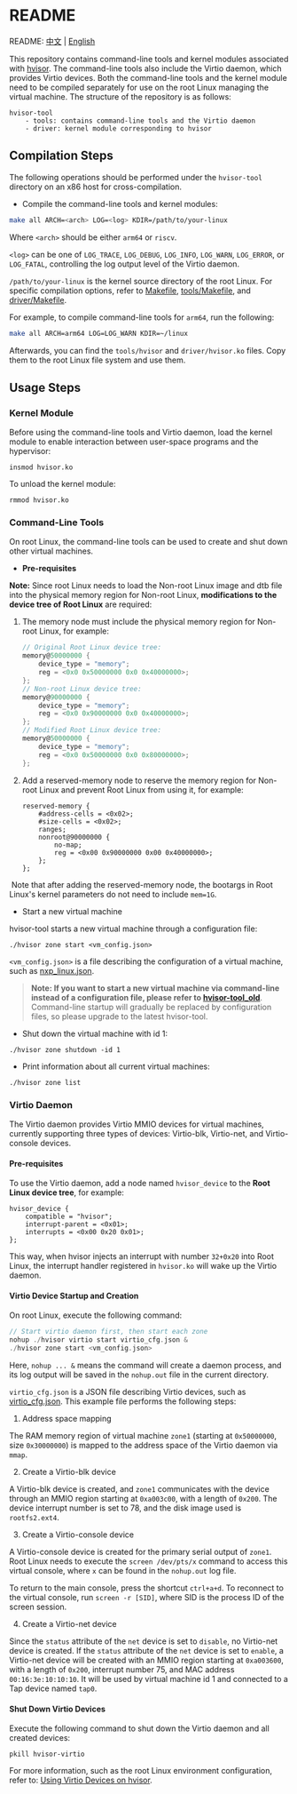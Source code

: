 # README

README: [中文](./README-zh.md) | [English](./README.md)

This repository contains command-line tools and kernel modules associated with [hvisor](https://github.com/syswonder/hvisor). The command-line tools also include the Virtio daemon, which provides Virtio devices. Both the command-line tools and the kernel module need to be compiled separately for use on the root Linux managing the virtual machine. The structure of the repository is as follows:

```
hvisor-tool
    - tools: contains command-line tools and the Virtio daemon
    - driver: kernel module corresponding to hvisor
```

## Compilation Steps

The following operations should be performed under the `hvisor-tool` directory on an x86 host for cross-compilation.

* Compile the command-line tools and kernel modules:

```bash
make all ARCH=<arch> LOG=<log> KDIR=/path/to/your-linux 
```

Where `<arch>` should be either `arm64` or `riscv`.

`<log>` can be one of `LOG_TRACE`, `LOG_DEBUG`, `LOG_INFO`, `LOG_WARN`, `LOG_ERROR`, or `LOG_FATAL`, controlling the log output level of the Virtio daemon.

`/path/to/your-linux` is the kernel source directory of the root Linux. For specific compilation options, refer to [Makefile](./Makefile), [tools/Makefile](./tools/Makefile), and [driver/Makefile](./driver/Makefile).

For example, to compile command-line tools for `arm64`, run the following:

```bash
make all ARCH=arm64 LOG=LOG_WARN KDIR=~/linux
```

Afterwards, you can find the `tools/hvisor` and `driver/hvisor.ko` files. Copy them to the root Linux file system and use them.

## Usage Steps

### Kernel Module

Before using the command-line tools and Virtio daemon, load the kernel module to enable interaction between user-space programs and the hypervisor:

```
insmod hvisor.ko
```

To unload the kernel module:

```
rmmod hvisor.ko
```

### Command-Line Tools

On root Linux, the command-line tools can be used to create and shut down other virtual machines.

* **Pre-requisites**

**Note:** Since root Linux needs to load the Non-root Linux image and dtb file into the physical memory region for Non-root Linux, **modifications to the device tree of Root Linux** are required:

1. The memory node must include the physical memory region for Non-root Linux, for example:

   ```c
   // Original Root Linux device tree:
   memory@50000000 {
       device_type = "memory";
       reg = <0x0 0x50000000 0x0 0x40000000>;
   };
   // Non-root Linux device tree:
   memory@90000000 {
       device_type = "memory";
       reg = <0x0 0x90000000 0x0 0x40000000>;
   };
   // Modified Root Linux device tree:
   memory@50000000 {
       device_type = "memory";
       reg = <0x0 0x50000000 0x0 0x80000000>;
   };
   ```

2. Add a reserved-memory node to reserve the memory region for Non-root Linux and prevent Root Linux from using it, for example:

   ```
   reserved-memory {
       #address-cells = <0x02>;
       #size-cells = <0x02>;
       ranges;
       nonroot@90000000 {
           no-map;
           reg = <0x00 0x90000000 0x00 0x40000000>;
       };
   };
   ```

​    Note that after adding the reserved-memory node, the bootargs in Root Linux's kernel parameters do not need to include `mem=1G`.

* Start a new virtual machine

hvisor-tool starts a new virtual machine through a configuration file:

```
./hvisor zone start <vm_config.json>
```

`<vm_config.json>` is a file describing the configuration of a virtual machine, such as [nxp_linux.json](./examples/nxp_linux.json).

> **Note: If you want to start a new virtual machine via command-line instead of a configuration file, please refer to [hvisor-tool_old](https://github.com/syswonder/hvisor-tool/commit/3478fc6720f89090c1b5aa913da168f49f95bca0)**. Command-line startup will gradually be replaced by configuration files, so please upgrade to the latest hvisor-tool.

* Shut down the virtual machine with id 1:

```
./hvisor zone shutdown -id 1
```

* Print information about all current virtual machines:

```
./hvisor zone list
```

### Virtio Daemon

The Virtio daemon provides Virtio MMIO devices for virtual machines, currently supporting three types of devices: Virtio-blk, Virtio-net, and Virtio-console devices.

#### Pre-requisites

To use the Virtio daemon, add a node named `hvisor_device` to the **Root Linux device tree**, for example:

```dts
hvisor_device {
    compatible = "hvisor";
    interrupt-parent = <0x01>;
    interrupts = <0x00 0x20 0x01>;
};
```

This way, when hvisor injects an interrupt with number `32+0x20` into Root Linux, the interrupt handler registered in `hvisor.ko` will wake up the Virtio daemon.

#### Virtio Device Startup and Creation

On root Linux, execute the following command:

```c
// Start virtio daemon first, then start each zone
nohup ./hvisor virtio start virtio_cfg.json &
./hvisor zone start <vm_config.json>
```

Here, `nohup ... &` means the command will create a daemon process, and its log output will be saved in the `nohup.out` file in the current directory.

`virtio_cfg.json` is a JSON file describing Virtio devices, such as [virtio_cfg.json](./examples/virtio_cfg.json). This example file performs the following steps:

1. Address space mapping

The RAM memory region of virtual machine `zone1` (starting at `0x50000000`, size `0x30000000`) is mapped to the address space of the Virtio daemon via `mmap`.

2. Create a Virtio-blk device

A Virtio-blk device is created, and `zone1` communicates with the device through an MMIO region starting at `0xa003c00`, with a length of `0x200`. The device interrupt number is set to 78, and the disk image used is `rootfs2.ext4`.

3. Create a Virtio-console device

A Virtio-console device is created for the primary serial output of `zone1`. Root Linux needs to execute the `screen /dev/pts/x` command to access this virtual console, where `x` can be found in the `nohup.out` log file.

To return to the main console, press the shortcut `ctrl+a+d`. To reconnect to the virtual console, run `screen -r [SID]`, where SID is the process ID of the screen session.

4. Create a Virtio-net device

Since the `status` attribute of the `net` device is set to `disable`, no Virtio-net device is created. If the `status` attribute of the `net` device is set to `enable`, a Virtio-net device will be created with an MMIO region starting at `0xa003600`, with a length of `0x200`, interrupt number 75, and MAC address `00:16:3e:10:10:10`. It will be used by virtual machine id 1 and connected to a Tap device named `tap0`.

#### Shut Down Virtio Devices

Execute the following command to shut down the Virtio daemon and all created devices:

```
pkill hvisor-virtio
```

For more information, such as the root Linux environment configuration, refer to: [Using Virtio Devices on hvisor](https://report.syswonder.org/#/2024/20240415_Virtio_devices_tutorial).